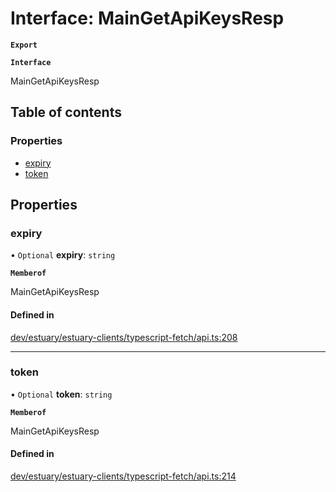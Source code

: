 # Interface: MainGetApiKeysResp

**`Export`**

**`Interface`**

MainGetApiKeysResp

## Table of contents

### Properties

- [expiry](../wiki/MainGetApiKeysResp#expiry)
- [token](../wiki/MainGetApiKeysResp#token)

## Properties

### expiry

• `Optional` **expiry**: `string`

**`Memberof`**

MainGetApiKeysResp

#### Defined in

[dev/estuary/estuary-clients/typescript-fetch/api.ts:208](https://github.com/application-research/estuary-clients/blob/8a3562b/typescript-fetch/api.ts#L208)

___

### token

• `Optional` **token**: `string`

**`Memberof`**

MainGetApiKeysResp

#### Defined in

[dev/estuary/estuary-clients/typescript-fetch/api.ts:214](https://github.com/application-research/estuary-clients/blob/8a3562b/typescript-fetch/api.ts#L214)
